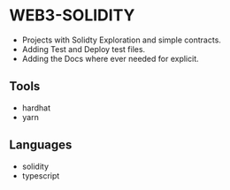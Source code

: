 # WEB3-SOLIDITY

- Projects with Solidty Exploration and simple contracts.
- Adding Test and Deploy test files.
- Adding the Docs where ever needed for explicit.



## Tools

- hardhat
- yarn

## Languages

- solidity
- typescript
